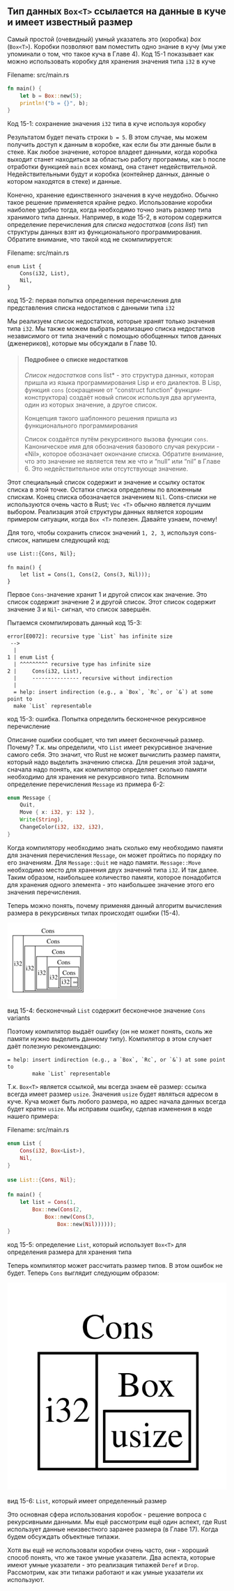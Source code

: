 ## Тип данных `Box<T>` ссылается на данные в куче и имеет известный размер

Самый простой (очевидный) умный указатель это (коробка) *box* (`Box<T>`).
Коробки позволяют вам поместить одно знание в кучу (мы уже упоминали о том, что
такое куча в Главе 4). Код 15-1 показывает как можно использовать коробку для хранения
значения типа `i32` в куче

<span class="filename">Filename: src/main.rs</span>

```rust
fn main() {
    let b = Box::new(5);
    println!("b = {}", b);
}
```

<span class="caption">Код 15-1: сохранение значения `i32` типа в куче используя
коробку</span>

Результатом будет печать строки  `b = 5`. В этом случае, мы можем получить доступ
к данным в коробке, как если бы эти данные были в стеке. Как любое значение, которое
владеет данными, когда коробка выходит станет находиться за областью работу программы,
как `b` после отработки функцией `main` всех команд, она станет недействительной.
Недействительными будут и коробка (контейнер данных, данные о котором находятся в
стеке) и данные.

Конечно, хранение единственного значения в куче неудобно. Обычно такое решение
применяется крайне редко. Использование коробки наиболее удобно тогда, когда
необходимо точно знать размер типа хранимого типа данных. Например, в коде 15-2,
в котором содержится определение перечисления для *списка недостатков* (*cons list*)
тип структуры данных взят из функционального программирования. Обратите внимание,
что такой код не скомпилируется:

<span class="filename">Filename: src/main.rs</span>

```rust,ignore
enum List {
    Cons(i32, List),
    Nil,
}
```

<span class="caption">код 15-2: первая попытка определения перечисления для представления
списка недостатков с данными типа `i32`</span>

Мы реализуем список недостатков, которые хранят только значения типа `i32`. Мы также
можем выбрать реализацию списка недостатков независимого от типа значений с помощью
обобщенных типов данных (дженериков), которые мы обсуждали в Главе 10.

> #### Подробнее о списке недостатков
>
> *Список недостатков* cons list* - это структура данных, которая пришла из языка программирования
> Lisp и его диалектов. В Lisp, функция `cons`  (сокращение от “construct
> function” функции-конструктора) создаёт новый список используя два аргумента,
> один из которых значение, а другое список.
>
> Концепция такого шаблонного решения пришла из функционального программирования
>
> Список создаётся путём рекурсивного вызова функции `cons`.
> Каноническое имя для обозначения базового случая рекурсии - «Nil», которое обозначает
> окончание списка. Обратите внимание, что это значение не является тем же что и
> “null” или “nil” в Главе 6. Это недействительное или отсутствующе значение.

Этот специальный список содержит и значение и ссылку остаток списка в этой точке.
Остатки списка определены по вложенным спискам. Конец списка обозначается значением
`Nil`. Cons-списки не используются очень часто в Rust; `Vec <T>` обычно является
лучшим выбором. Реализация этой структуры данных является хорошим примером ситуации,
когда `Box <T>` полезен. Давайте узнаем, почему!

Для того, чтобы сохранить список значений `1, 2, 3`, используя cons-список, напишем
следующий код:

```rust,ignore
use List::{Cons, Nil};

fn main() {
    let list = Cons(1, Cons(2, Cons(3, Nil)));
}
```

Первое `Cons`-значение хранит 1 и другой список как значение. Это список содержит
значение 2 и другой список. Этот список содержит значение 3 и `Nil`- сигнал, что
список завершён.

Пытаемся скомпилировать данный код 15-3:

```text
error[E0072]: recursive type `List` has infinite size
 -->
  |
1 | enum List {
  | ^^^^^^^^^ recursive type has infinite size
2 |     Cons(i32, List),
  |     --------------- recursive without indirection
  |
  = help: insert indirection (e.g., a `Box`, `Rc`, or `&`) at some point to
  make `List` representable
```

<span class="caption">код 15-3: ошибка. Попытка определить бесконечное рекурсивное
перечисление</span>

Описание ошибки сообщает, что тип имеет бесконечный размер. Почему? Т.к. мы
определили, что `List` имеет рекурсивное значение самого себя. Это значит, что
Rust не может вычислить размер памяти, который надо выделить значению списка.
Для решения этой задачи, сначала надо понять, как компилятор определяет сколько
памяти необходимо для хранения не рекурсивного типа. Вспомним определение перечисления
`Message` из примера 6-2:

```rust
enum Message {
    Quit,
    Move { x: i32, y: i32 },
    Write(String),
    ChangeColor(i32, i32, i32),
}
```
Когда компилятору необходимо знать сколько ему необходимо памяти для значения перечисления
`Message`, он может пройтись по порядку по его значениям. Для `Message::Quit` не
надо памяти. `Message::Move` необходимо место для хранения двух значений типа `i32`.
И так далее. Таким образом, наибольшее количество памяти, которое понадобится для
хранения одного элемента - это наибольшее значение этого его значения перечисления.

Теперь можно понять, почему применяя данный алгоритм вычисления размера в рекурсивных
типах происходят ошибки (15-4).

<img alt="An infinite Cons list" src="img/trpl15-01.svg" class="center" style="width: 50%;" />

<span class="caption">вид 15-4: бесконечный `List` содержит бесконечное значение
`Cons` variants</span>

Поэтому компилятор выдаёт ошибку (он не может понять, сколь же памяти нужно выделить
данному типу). Компилятор в этом случает даёт полезную рекомендацию:

```text
= help: insert indirection (e.g., a `Box`, `Rc`, or `&`) at some point to
        make `List` representable
```
Т.к. `Box<T>` является ссылкой, мы всегда знаем её размер: ссылка всегда имеет
размер `usize`. Значения `usize` будет являться адресом в куче. Куча может быть
любого размера, но адрес начала данных всегда будет кратен `usize`.  Мы исправим
ошибку, сделав изменения в коде нашего примера:

<span class="filename">Filename: src/main.rs</span>

```rust
enum List {
    Cons(i32, Box<List>),
    Nil,
}

use List::{Cons, Nil};

fn main() {
    let list = Cons(1,
        Box::new(Cons(2,
            Box::new(Cons(3,
                Box::new(Nil))))));
}
```

<span class="caption">код 15-5: определение `List`, который использует `Box<T>`
для определения размера для хранения типа</span>

Теперь компилятор может рассчитать размер типов. В этом ошибок не будет. Теперь `Cons`
выглядит следующим образом:

<img alt="A finite Cons list" src="img/trpl15-02.svg" class="center" />

<span class="caption">вид 15-6: `List`, который имеет определенный размер </span>

Это основная сфера использования коробок - решение вопроса с рекурсивными данными.
Мы ещё рассмотрим ещё один аспект, где Rust использует данные неизвестного заранее
размера (в Главе 17). Когда будем обсуждать объектные типажи.

Хотя вы ещё не использовали коробки очень часто, они - хороший способ понять, что
же такое умные указатели. Два аспекта, которые имеют умные указатели - это реализация
типажей `Deref` и `Drop`. Рассмотрим, как эти типажи работают и как умные указатели
их используют.
